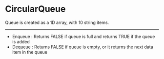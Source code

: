 # CircularQueue
Queue is created as a 1D array, with 10 string items.

---

- Enqueue : Returns FALSE if queue is full and returns TRUE if the queue is added
- Dequeue : Returns FALSE if queue is empty, or it returns the next data item in the queue
